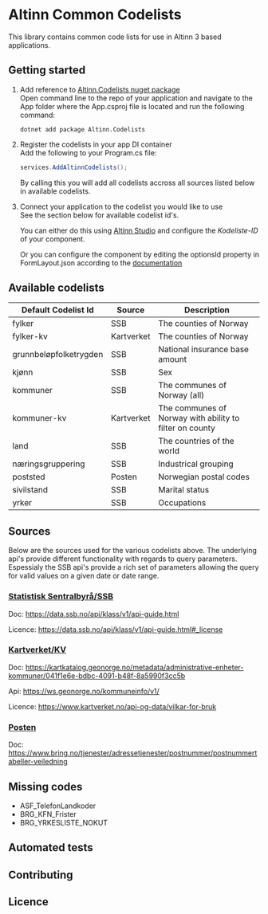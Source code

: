 # Altinn Common Codelists
This library contains common code lists for use in Altinn 3 based applications.

## Getting started
1. Add reference to [Altinn.Codelists nuget package](https://www.nuget.org/packages/Altinn.Codelists)  
   Open command line to the repo of your application and navigate to the App folder where the App.csproj file is located and run the following command:

   ```shell
   dotnet add package Altinn.Codelists
   ```
2. Register the codelists in your app DI container  
   Add the following to your Program.cs file:
   ```csharp
   services.AddAltinnCodelists();
   ```
   By calling this you will add all codelists accross all sources listed below in available codelists.
3. Connect your application to the codelist you would like to use  
   See the section below for available codelist id's.

   You can either do this using [Altinn Studio](https://altinn.studio) and configure the *Kodeliste-ID* of your component.

   Or you can configure the component by editing the optionsId property in FormLayout.json according to the [documentation](https://docs.altinn.studio/app/development/data/options/#connect-the-component-to-options-code-list) 

## Available codelists

| Default Codelist Id      | Source       | Description                                               |
|------------------------- | ------------ | --------------------------------------------------------- |
| fylker                   | SSB          | The counties of Norway                                    |
| fylker-kv                | Kartverket   | The counties of Norway                                    |
| grunnbeløpfolketrygden   | SSB          | National insurance base amount                            |
| kjønn                    | SSB          | Sex                                                       |
| kommuner                 | SSB          | The communes of Norway (all)                              |
| kommuner-kv              | Kartverket   | The communes of Norway with ability to filter on county   |
| land                     | SSB          | The countries of the world                                |
| næringsgruppering        | SSB          | Industrical grouping                                      |
| poststed                 | Posten       | Norwegian postal codes                                              |
| sivilstand               | SSB          | Marital status                                            |
| yrker                    | SSB          | Occupations                                               |



## Sources
Below are the sources used for the various codelists above. The underlying api's provide different functionality with regards to query parameters. Espessialy the SSB api's provide a rich set of parameters allowing the query for valid values on a given date or date range.

### [Statistisk Sentralbyrå/SSB](https://www.ssb.no/)
Doc: https://data.ssb.no/api/klass/v1/api-guide.html

Licence: https://data.ssb.no/api/klass/v1/api-guide.html#_license

### [Kartverket/KV](https://www.kartverket.no/)
Doc: https://kartkatalog.geonorge.no/metadata/administrative-enheter-kommuner/041f1e6e-bdbc-4091-b48f-8a5990f3cc5b

Api: https://ws.geonorge.no/kommuneinfo/v1/

Licence: https://www.kartverket.no/api-og-data/vilkar-for-bruk

### [Posten](https://www.bring.no)
Doc: https://www.bring.no/tjenester/adressetjenester/postnummer/postnummertabeller-veiledning

## Missing codes
* ASF_TelefonLandkoder
* BRG_KFN_Frister
* BRG_YRKESLISTE_NOKUT

## Automated tests
## Contributing

## Licence
